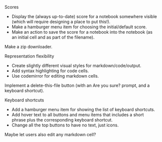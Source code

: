 
Scores

 * Display the (always up-to-date) score for a notebook somewhere visible (which
   will require designing a place to put this!).
 * Make a hamburger menu item for choosing the initial/default score.
 * Make an action to save the score for a notebook into the notebook (as an
   initial cell and as part of the filename).

Make a zip downloader.

Representation flexibility

 * Create slightly different visual styles for markdown/code/output.
 * Add syntax highlighting for code cells.
 * Use codemirror for editing markdown cells.

Implement a delete-this-file button (with an Are you sure? prompt, and a
keyboard shortcut).

Keyboard shortcuts

 * Add a hamburger menu item for showing the list of keyboard shortcuts.
 * Add hover text to all buttons and menu items that includes a short phrase
   plus the corresponding keyboard shortcut.
 * Change all the top buttons to have no text, just icons.

Maybe let users also edit any markdown cell?
